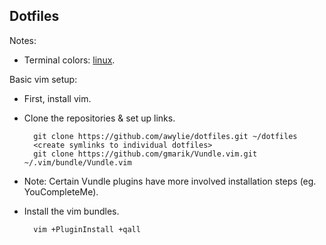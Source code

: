 ## Dotfiles

Notes:
* Terminal colors: [linux](https://github.com/sigurdga/gnome-terminal-colors-solarized).

Basic vim setup:
* First, install vim.
* Clone the repositories & set up links.

        git clone https://github.com/awylie/dotfiles.git ~/dotfiles
        <create symlinks to individual dotfiles>
        git clone https://github.com/gmarik/Vundle.vim.git ~/.vim/bundle/Vundle.vim

* Note: Certain Vundle plugins have more involved installation steps (eg. YouCompleteMe).
* Install the vim bundles.

        vim +PluginInstall +qall
